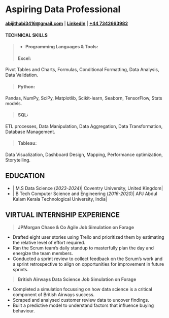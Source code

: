 # Aspiring Data Professional
**[abijithabi3416@gmail.com](mailto:abijithabi3416@gmail.com)** | 
**[LinkedIn](https://www.linkedin.com/in/abijithpandath/)** |
**[+44 7342663982](https://wa.me/message/NGSD2WRRP5W5F1)**

#### TECHNICAL SKILLS
>- #### Programming Languages & Tools:<br>
> #### Excel:
Pivot Tables and Charts, Formulas, Conditional Formatting, Data Analysis, Data Validation.<br>

> #### Python:
Pandas, NumPy, SciPy, Matplotlib, Scikit-learn, Seaborn, TensorFlow, Stats models.<br>

> #### SQL:
ETL processes, Data Manipulation, Data Aggregation, Data Transformation, Database Management.<br>

>#### Tableau:
Data Visualization, Dashboard Design, Mapping, Performance optimization, Storytelling.<br>

## EDUCATION					       		
- | M.S Data Science (_2023-2024_)| Coventry University, United Kingdom|
- | B Tech Computer Science and Engineering (_2016-2020_)| APJ Abdul Kalam Kerala Technological University, India|


## VIRTUAL INTERNSHIP EXPERIENCE
>**JPMorgan Chase & Co Agile Job Simulation on Forage**
- Drafted eight user stories using Trello and prioritized them by estimating the relative level of effort required. 
- Ran the Scrum team’s daily standup to masterfully plan the day and energize the team members. 
- Conducted a sprint review to collect feedback on the Scrum’s work and a sprint retrospective to align on opportunities for improvement in future sprints.
 
>**British Airways Data Science Job Simulation on Forage**
- Completed a simulation focussing on how data science is a critical component of British Airways success. 
- Scraped and analysed customer review data to uncover findings. 
- Built a predictive model to understand factors that influence buying behaviour.
